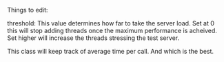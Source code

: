 Things to edit:

threshold: 
  This value determines how far to take the server load.  Set at 0 this will stop adding threads once the maximum performance is acheived.  Set higher will increase the threads stressing the test server.

This class will keep track of average time per call.  And which is the best.
